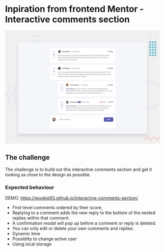 # Inpiration from frontend Mentor - Interactive comments section

![Design preview for the Interactive comments section coding challenge](./design/desktop-preview.jpg)

## The challenge

The challenge is to build out this interactive comments section and get it looking as close to the design as possible.

### Expected behaviour

DEMO: https://wookie93.github.io/interactive-comments-section/

- First-level comments ordered by their score,
- Replying to a comment adds the new reply to the bottom of the nested replies within that comment.
- A confirmation modal will pop up before a comment or reply is deleted.
- You can only edit or delete your own comments and replies.
- Dynamic time 
- Possiblity to change active user
- Using local storage
